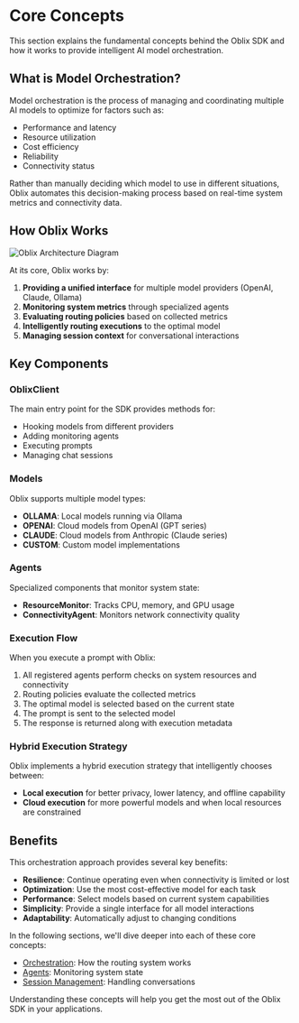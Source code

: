 # Core Concepts

This section explains the fundamental concepts behind the Oblix SDK and how it works to provide intelligent AI model orchestration.

## What is Model Orchestration?

Model orchestration is the process of managing and coordinating multiple AI models to optimize for factors such as:

- Performance and latency
- Resource utilization
- Cost efficiency
- Reliability
- Connectivity status

Rather than manually deciding which model to use in different situations, Oblix automates this decision-making process based on real-time system metrics and connectivity data.

## How Oblix Works

![Oblix Architecture Diagram](../assets/oblix-architecture.png)

At its core, Oblix works by:

1. **Providing a unified interface** for multiple model providers (OpenAI, Claude, Ollama)
2. **Monitoring system metrics** through specialized agents
3. **Evaluating routing policies** based on collected metrics
4. **Intelligently routing executions** to the optimal model
5. **Managing session context** for conversational interactions

## Key Components

### OblixClient

The main entry point for the SDK provides methods for:

- Hooking models from different providers
- Adding monitoring agents
- Executing prompts
- Managing chat sessions

### Models

Oblix supports multiple model types:

- **OLLAMA**: Local models running via Ollama
- **OPENAI**: Cloud models from OpenAI (GPT series)
- **CLAUDE**: Cloud models from Anthropic (Claude series)
- **CUSTOM**: Custom model implementations

### Agents

Specialized components that monitor system state:

- **ResourceMonitor**: Tracks CPU, memory, and GPU usage
- **ConnectivityAgent**: Monitors network connectivity quality

### Execution Flow

When you execute a prompt with Oblix:

1. All registered agents perform checks on system resources and connectivity
2. Routing policies evaluate the collected metrics
3. The optimal model is selected based on the current state
4. The prompt is sent to the selected model
5. The response is returned along with execution metadata

### Hybrid Execution Strategy

Oblix implements a hybrid execution strategy that intelligently chooses between:

- **Local execution** for better privacy, lower latency, and offline capability
- **Cloud execution** for more powerful models and when local resources are constrained

## Benefits

This orchestration approach provides several key benefits:

- **Resilience**: Continue operating even when connectivity is limited or lost
- **Optimization**: Use the most cost-effective model for each task
- **Performance**: Select models based on current system capabilities
- **Simplicity**: Provide a single interface for all model interactions
- **Adaptability**: Automatically adjust to changing conditions

In the following sections, we'll dive deeper into each of these core concepts:

- [Orchestration](orchestration.md): How the routing system works
- [Agents](agents.md): Monitoring system state
- [Session Management](session-management.md): Handling conversations

Understanding these concepts will help you get the most out of the Oblix SDK in your applications.
